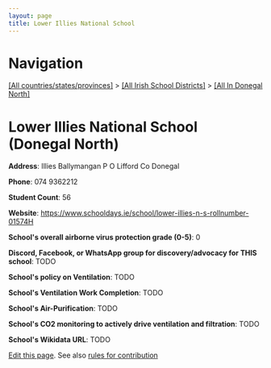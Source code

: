 ```yaml
---
layout: page
title: Lower Illies National School
---
```

# Navigation

[[All countries/states/provinces]](../../..) > [[All Irish School Districts]](../..) > [[All In Donegal North]](..)

# Lower Illies National School (Donegal North)

**Address**: Illies Ballymangan P O Lifford Co Donegal

**Phone**: 074 9362212

**Student Count**: 56

**Website**: <https://www.schooldays.ie/school/lower-illies-n-s-rollnumber-01574H>

**School's overall airborne virus protection grade (0-5)**: 0

**Discord, Facebook, or WhatsApp group for discovery/advocacy for THIS school**: TODO

**School's policy on Ventilation**: TODO

**School's Ventilation Work Completion**: TODO

**School's Air-Purification**: TODO

**School's CO2 monitoring to actively drive ventilation and filtration**: TODO

**School's Wikidata URL**: TODO


[Edit this page](https://github.com/ventilate-schools/Ireland/edit/main/./Donegal_North/Lower_Illies_National_School.md). See also [rules for contribution](../../../contribution-rules/)